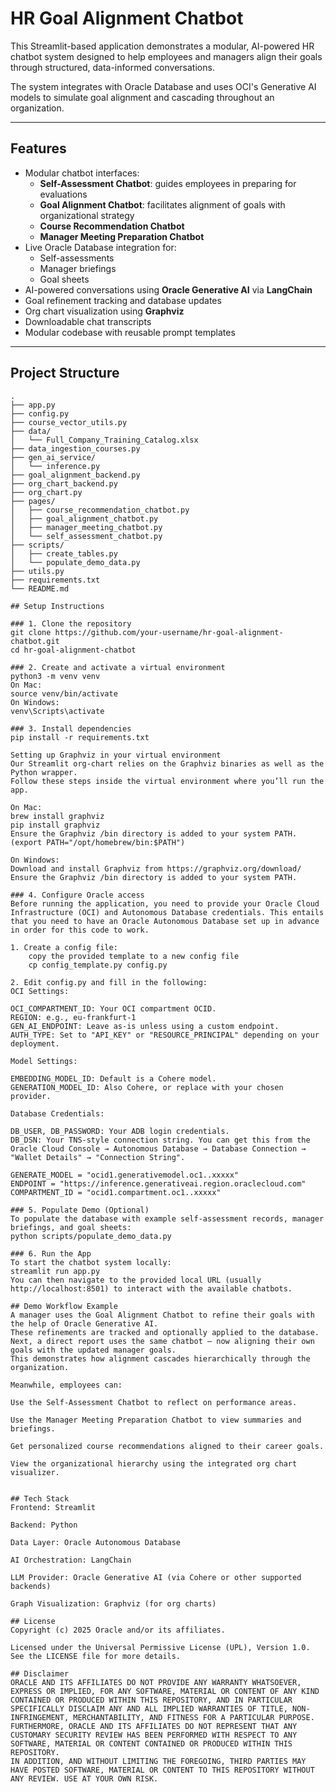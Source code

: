 # HR Goal Alignment Chatbot

This Streamlit-based application demonstrates a modular, AI-powered HR chatbot system designed to help employees and managers align their goals through structured, data-informed conversations.

The system integrates with Oracle Database and uses OCI's Generative AI models to simulate goal alignment and cascading throughout an organization.

---

## Features

- Modular chatbot interfaces:
  - **Self-Assessment Chatbot**: guides employees in preparing for evaluations
  - **Goal Alignment Chatbot**: facilitates alignment of goals with organizational strategy
  - **Course Recommendation Chatbot**
  - **Manager Meeting Preparation Chatbot**
- Live Oracle Database integration for:
  - Self-assessments
  - Manager briefings
  - Goal sheets
- AI-powered conversations using **Oracle Generative AI** via **LangChain**
- Goal refinement tracking and database updates
- Org chart visualization using **Graphviz**
- Downloadable chat transcripts
- Modular codebase with reusable prompt templates

---

##  Project Structure

```text
.
├── app.py
├── config.py
├── course_vector_utils.py
├── data/
│   └── Full_Company_Training_Catalog.xlsx
├── data_ingestion_courses.py
├── gen_ai_service/
│   └── inference.py
├── goal_alignment_backend.py
├── org_chart_backend.py
├── org_chart.py
├── pages/
│   ├── course_recommendation_chatbot.py
│   ├── goal_alignment_chatbot.py
│   ├── manager_meeting_chatbot.py
│   └── self_assessment_chatbot.py
├── scripts/
│   ├── create_tables.py
│   └── populate_demo_data.py
├── utils.py
├── requirements.txt
└── README.md

## Setup Instructions

### 1. Clone the repository
git clone https://github.com/your-username/hr-goal-alignment-chatbot.git
cd hr-goal-alignment-chatbot

### 2. Create and activate a virtual environment
python3 -m venv venv 
On Mac:
source venv/bin/activate
On Windows:
venv\Scripts\activate

### 3. Install dependencies
pip install -r requirements.txt

Setting up Graphviz in your virtual environment
Our Streamlit org‑chart relies on the Graphviz binaries as well as the Python wrapper.
Follow these steps inside the virtual environment where you’ll run the app.

On Mac:
brew install graphviz
pip install graphviz
Ensure the Graphviz /bin directory is added to your system PATH.
(export PATH="/opt/homebrew/bin:$PATH")

On Windows:
Download and install Graphviz from https://graphviz.org/download/
Ensure the Graphviz /bin directory is added to your system PATH.

### 4. Configure Oracle access
Before running the application, you need to provide your Oracle Cloud Infrastructure (OCI) and Autonomous Database credentials. This entails that you need to have an Oracle Autonomous Database set up in advance in order for this code to work.

1. Create a config file: 
    copy the provided template to a new config file
    cp config_template.py config.py

2. Edit config.py and fill in the following: 
OCI Settings:

OCI_COMPARTMENT_ID: Your OCI compartment OCID.
REGION: e.g., eu-frankfurt-1
GEN_AI_ENDPOINT: Leave as-is unless using a custom endpoint.
AUTH_TYPE: Set to "API_KEY" or "RESOURCE_PRINCIPAL" depending on your deployment.

Model Settings:

EMBEDDING_MODEL_ID: Default is a Cohere model.
GENERATION_MODEL_ID: Also Cohere, or replace with your chosen provider.

Database Credentials:

DB_USER, DB_PASSWORD: Your ADB login credentials.
DB_DSN: Your TNS-style connection string. You can get this from the Oracle Cloud Console → Autonomous Database → Database Connection → "Wallet Details" → "Connection String".

GENERATE_MODEL = "ocid1.generativemodel.oc1..xxxxx"
ENDPOINT = "https://inference.generativeai.region.oraclecloud.com"
COMPARTMENT_ID = "ocid1.compartment.oc1..xxxxx"

### 5. Populate Demo (Optional)
To populate the database with example self-assessment records, manager briefings, and goal sheets:
python scripts/populate_demo_data.py

### 6. Run the App
To start the chatbot system locally:
streamlit run app.py
You can then navigate to the provided local URL (usually http://localhost:8501) to interact with the available chatbots.

## Demo Workflow Example
A manager uses the Goal Alignment Chatbot to refine their goals with the help of Oracle Generative AI.
These refinements are tracked and optionally applied to the database.
Next, a direct report uses the same chatbot — now aligning their own goals with the updated manager goals.
This demonstrates how alignment cascades hierarchically through the organization.

Meanwhile, employees can:

Use the Self-Assessment Chatbot to reflect on performance areas.

Use the Manager Meeting Preparation Chatbot to view summaries and briefings.

Get personalized course recommendations aligned to their career goals.

View the organizational hierarchy using the integrated org chart visualizer.


## Tech Stack
Frontend: Streamlit

Backend: Python

Data Layer: Oracle Autonomous Database

AI Orchestration: LangChain

LLM Provider: Oracle Generative AI (via Cohere or other supported backends)

Graph Visualization: Graphviz (for org charts)

## License
Copyright (c) 2025 Oracle and/or its affiliates.

Licensed under the Universal Permissive License (UPL), Version 1.0.
See the LICENSE file for more details.

## Disclaimer
ORACLE AND ITS AFFILIATES DO NOT PROVIDE ANY WARRANTY WHATSOEVER, EXPRESS OR IMPLIED, FOR ANY SOFTWARE, MATERIAL OR CONTENT OF ANY KIND CONTAINED OR PRODUCED WITHIN THIS REPOSITORY, AND IN PARTICULAR SPECIFICALLY DISCLAIM ANY AND ALL IMPLIED WARRANTIES OF TITLE, NON-INFRINGEMENT, MERCHANTABILITY, AND FITNESS FOR A PARTICULAR PURPOSE.
FURTHERMORE, ORACLE AND ITS AFFILIATES DO NOT REPRESENT THAT ANY CUSTOMARY SECURITY REVIEW HAS BEEN PERFORMED WITH RESPECT TO ANY SOFTWARE, MATERIAL OR CONTENT CONTAINED OR PRODUCED WITHIN THIS REPOSITORY.
IN ADDITION, AND WITHOUT LIMITING THE FOREGOING, THIRD PARTIES MAY HAVE POSTED SOFTWARE, MATERIAL OR CONTENT TO THIS REPOSITORY WITHOUT ANY REVIEW. USE AT YOUR OWN RISK.